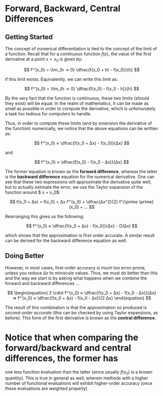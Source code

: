 # Forward, Backward, Central Differences

## Getting Started

The concept of numerical differentiation is tied to the concept of the limit of a
function. Recall that for a continuous function $f(x)$, the value of the first
derivative at a point $x = x_0$ is given by:

$$
    f^′(x_0) = \lim_{h → 0} \dfrac{f(x_0 + h) - f(x_0)}{h}
$$

if this limit exists. Equivalently, we can write this limit as:

$$
    f^′(x_0) = \lim_{h → 0} \dfrac{f(x_0) - f(x_0 - h)}{h}
$$

By the very fact that the function is continuous, these two limits (should they exist)
will be equal. In the realm of mathematics, $h$ can be made as small as possible in
order to compute the derivative, which is unfortunately a task too tedious for computers
to handle.

Thus, in order to compute these limits (and by extension the derivative of
the function) numerically, we notice that the above equations can be written as:

$$
    f^′(x_0) ≈ \dfrac{f(x_0 + Δx) - f(x_0)}{Δx}
$$

and 

$$
    f^′(x_0) ≈ \dfrac{f(x_0) - f(x_0 - Δx)}{Δx}
$$

The former equation is known as the **forward difference**, whereas the latter is the
**backward difference** equation for the numerical derivative. One can see that these two
expressions will approximate the derivative quite well, but to actually estimate the
error, we use the Taylor expansion of the function around $ x = x_0$:

$$
    f(x_0 + Δx) = f(x_0) + Δx f^′(x_0) + \dfrac{Δx^2}{2} f^{\prime \prime}(x_0) + …
$$

Rearranging this gives us the following:

$$
    f^′(x_0) ≈ \dfrac{f(x_0 + Δx) - f(x_0)}{Δx} - O(Δx)
$$

which shows that the approximation is first-order accurate. A similar result can be
derived for the backward difference equation as well.

## Doing Better

However, in most cases, first-order accuracy is much too error-prone, unless you reduce
$Δx$ to miniscule values. Thus, we must do better than this and the way we start is
by asking what happens when we combine the forward and backward differences ...

$$
    \begin{equation}
        2 \cdot f^′(x_0) ≈ \dfrac{f(x_0 + Δx) - f(x_0 - Δx)}{Δx}
        ⇒ f^′(x_0) ≈ \dfrac{f(x_0 + Δx) - f(x_0 - Δx)}{2 Δx}
    \end{equation}
$$

The result of this combination is that the approximation so produced is _second-order
accurate_ (this can be checked by using Taylor expansions, as before). This form of the
first derivative is known as the **central difference**.

Notice that when comparing the forward/backward and central differences, the former has
=======
one less function evaluation than the latter (since usually $f(x_0)$ is a known
quantity). This is true in general as well, wherein methods with a higher number of
functional evaluations will exhibit higher-order accuracy (once these evaluations are
weighted properly).
